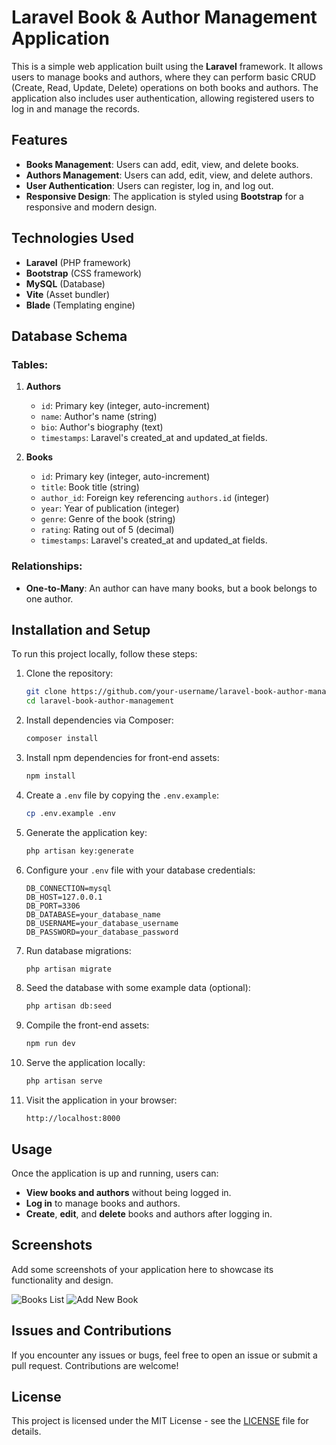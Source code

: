 # Laravel Book & Author Management Application

This is a simple web application built using the **Laravel** framework. It allows users to manage books and authors, where they can perform basic CRUD (Create, Read, Update, Delete) operations on both books and authors. The application also includes user authentication, allowing registered users to log in and manage the records.

## Features

- **Books Management**: Users can add, edit, view, and delete books.
- **Authors Management**: Users can add, edit, view, and delete authors.
- **User Authentication**: Users can register, log in, and log out.
- **Responsive Design**: The application is styled using **Bootstrap** for a responsive and modern design.

## Technologies Used

- **Laravel** (PHP framework)
- **Bootstrap** (CSS framework)
- **MySQL** (Database)
- **Vite** (Asset bundler)
- **Blade** (Templating engine)

## Database Schema

### Tables:

1. **Authors**
    - `id`: Primary key (integer, auto-increment)
    - `name`: Author's name (string)
    - `bio`: Author's biography (text)
    - `timestamps`: Laravel's created_at and updated_at fields.

2. **Books**
    - `id`: Primary key (integer, auto-increment)
    - `title`: Book title (string)
    - `author_id`: Foreign key referencing `authors.id` (integer)
    - `year`: Year of publication (integer)
    - `genre`: Genre of the book (string)
    - `rating`: Rating out of 5 (decimal)
    - `timestamps`: Laravel's created_at and updated_at fields.

### Relationships:
- **One-to-Many**: An author can have many books, but a book belongs to one author.

## Installation and Setup

To run this project locally, follow these steps:

1. Clone the repository:

    ```bash
    git clone https://github.com/your-username/laravel-book-author-management.git
    cd laravel-book-author-management
    ```

2. Install dependencies via Composer:

    ```bash
    composer install
    ```

3. Install npm dependencies for front-end assets:

    ```bash
    npm install
    ```

4. Create a `.env` file by copying the `.env.example`:

    ```bash
    cp .env.example .env
    ```

5. Generate the application key:

    ```bash
    php artisan key:generate
    ```

6. Configure your `.env` file with your database credentials:

    ```dotenv
    DB_CONNECTION=mysql
    DB_HOST=127.0.0.1
    DB_PORT=3306
    DB_DATABASE=your_database_name
    DB_USERNAME=your_database_username
    DB_PASSWORD=your_database_password
    ```

7. Run database migrations:

    ```bash
    php artisan migrate
    ```

8. Seed the database with some example data (optional):

    ```bash
    php artisan db:seed
    ```

9. Compile the front-end assets:

    ```bash
    npm run dev
    ```

10. Serve the application locally:

    ```bash
    php artisan serve
    ```

11. Visit the application in your browser:

    ```
    http://localhost:8000
    ```

## Usage

Once the application is up and running, users can:
- **View books and authors** without being logged in.
- **Log in** to manage books and authors.
- **Create**, **edit**, and **delete** books and authors after logging in.

## Screenshots

Add some screenshots of your application here to showcase its functionality and design.

![Books List](screenshots/books_list.png)
![Add New Book](screenshots/add_new_book.png)

## Issues and Contributions

If you encounter any issues or bugs, feel free to open an issue or submit a pull request. Contributions are welcome!

## License

This project is licensed under the MIT License - see the [LICENSE](LICENSE) file for details.
